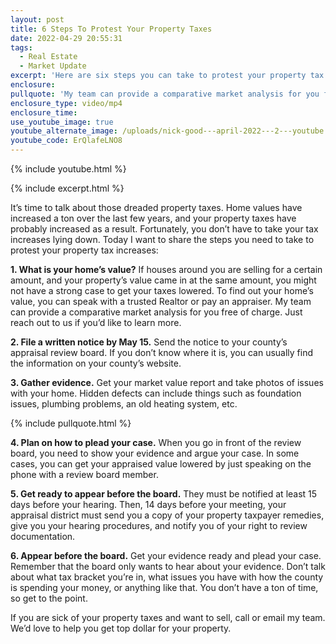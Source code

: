 ```yaml
---
layout: post
title: 6 Steps To Protest Your Property Taxes
date: 2022-04-29 20:55:31
tags:
  - Real Estate
  - Market Update
excerpt: 'Here are six steps you can take to protest your property tax increases. '
enclosure:
pullquote: 'My team can provide a comparative market analysis for you free of charge. '
enclosure_type: video/mp4
enclosure_time:
use_youtube_image: true
youtube_alternate_image: /uploads/nick-good---april-2022---2---youtube.jpeg
youtube_code: ErQlafeLNO8
---
```

{% include youtube.html %}

{% include excerpt.html %}

It’s time to talk about those dreaded property taxes. Home values have increased a ton over the last few years, and your property taxes have probably increased as a result. Fortunately, you don’t have to take your tax increases lying down. Today I want to share the steps you need to take to protest your property tax increases:

**1\. What is your home’s value?** If houses around you are selling for a certain amount, and your property’s value came in at the same amount, you might not have a strong case to get your taxes lowered. To find out your home’s value, you can speak with a trusted Realtor or pay an appraiser. My team can provide a comparative market analysis for you free of charge. Just reach out to us if you’d like to learn more.&nbsp;

**2\. File a written notice by May 15.** Send the notice to your county’s appraisal review board. If you don’t know where it is, you can usually find the information on your county’s website.&nbsp;

**3\. Gather evidence.** Get your market value report and take photos of issues with your home. Hidden defects can include things such as foundation issues, plumbing problems, an old heating system, etc.&nbsp;

{% include pullquote.html %}

**4\. Plan on how to plead your case.** When you go in front of the review board, you need to show your evidence and argue your case. In some cases, you can get your appraised value lowered by just speaking on the phone with a review board member.&nbsp;

**5\. Get ready to appear before the board.** They must be notified at least 15 days before your hearing. Then, 14 days before your meeting, your appraisal district must send you a copy of your property taxpayer remedies, give you your hearing procedures, and notify you of your right to review documentation.&nbsp;

**6\. Appear before the board.** Get your evidence ready and plead your case. Remember that the board only wants to hear about your evidence. Don’t talk about what tax bracket you’re in, what issues you have with how the county is spending your money, or anything like that. You don’t have a ton of time, so get to the point.&nbsp;

If you are sick of your property taxes and want to sell, call or email my team. We’d love to help you get top dollar for your property.&nbsp;
